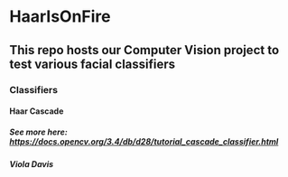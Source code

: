 # HaarIsOnFire

## This repo hosts our Computer Vision project to test various facial classifiers

### Classifiers
#### Haar Cascade
##### See more here: https://docs.opencv.org/3.4/db/d28/tutorial_cascade_classifier.html
##### Viola Davis 